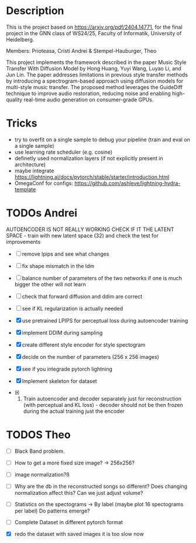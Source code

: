 # Description

This is the project based on <https://arxiv.org/pdf/2404.14771>, for the final project in the GNN class of WS24/25, Faculty of Informatik, University of Heidelberg.

Members: Prioteasa, Cristi Andrei & Stempel-Hauburger, Theo

This project implements the framework described in the paper Music Style Transfer With Diffusion Model by Hong Huang, Yuyi Wang, Luyao Li, and Jun Lin. The paper addresses limitations in previous style transfer methods by introducing a spectrogram-based approach using diffusion models for multi-style music transfer. The proposed method leverages the GuideDiff technique to improve audio restoration, reducing noise and enabling high-quality real-time audio generation on consumer-grade GPUs.

# Tricks

- try to overfit on a single sample to debug your pipeline (train and eval on a single sample)
- use learning rate scheduler (e.g. cosine)
- definetly used normalization layers (if not explicitly present in architecture)
- maybe integrate <https://lightning.ai/docs/pytorch/stable/starter/introduction.html>
- OmegaConf for configs: <https://github.com/ashleve/lightning-hydra-template>

# TODOs Andrei
AUTOENCODER IS NOT REALLY WORKING
CHECK IF IT THE LATENT SPACE - train with new latent space (32) and check the test for improvements
- [ ] remove lpips and see what changes
- [ ] fix shape mismatch in the ldm
- [ ] balance number of parameters of the two networks if one is much bigger the other will not learn
- [ ] check that forward diffusion and ddim are correct
- [ ] see if KL regularization is actually needed 

- [x] use pretrained LPIPS for perceptual loss during autoencoder training
- [x] implement DDIM during sampling
- [x] create different style encoder for style spectogram
- [x] decide on the number of parameters (256 x 256 images)
- [x] see if you integrade pytorch lightning
- [x] Implement skeleton for dataset
- [x] 1. Train autoencoder and decoder separately just for reconstruction (with perceptual and KL loss) - decoder should not be then frozen during the actual training just the encoder


# TODOS Theo

- [ ] Black Band problem.
- [ ] How to get a more fixed size image? -> 256x256?
- [ ] image normalization?ß
- [ ] Why are the db in the reconstructed songs so different? Does changing normalization affect this? Can we just adjust volume?
- [ ] Statistics on the spectograms -> By label (maybe plot 16 spectograms per label) Do patterns emerge?
- [ ] Complete Dataset in different pytorch format


- [x] redo the dataset with saved images it is too slow now
